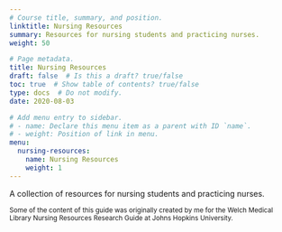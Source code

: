 ```yaml
---
# Course title, summary, and position.
linktitle: Nursing Resources
summary: Resources for nursing students and practicing nurses.
weight: 50

# Page metadata.
title: Nursing Resources
draft: false  # Is this a draft? true/false
toc: true  # Show table of contents? true/false
type: docs  # Do not modify.
date: 2020-08-03

# Add menu entry to sidebar.
# - name: Declare this menu item as a parent with ID `name`.
# - weight: Position of link in menu.
menu:
  nursing-resources:
    name: Nursing Resources
    weight: 1
---
```


A collection of resources for nursing students and practicing nurses.



<sub>Some of the content of this guide was originally created by me for the Welch Medical Library Nursing Resources Research Guide at Johns Hopkins University.</sub>